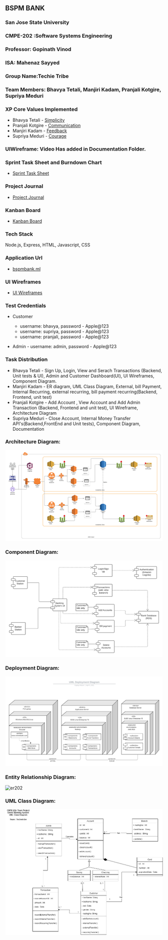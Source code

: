 ## BSPM BANK
### San Jose State University
### CMPE-202 :Software Systems Engineering

### Professor: Gopinath Vinod
### ISA: Mahenaz Sayyed
### Group Name:Techie Tribe
### Team Members: Bhavya Tetali, Manjiri Kadam, Pranjali Kotgire, Supriya Meduri

### XP Core Values Implemented
* Bhavya Tetali - [Simplicity](https://github.com/gopinathsjsu/team-project-techietribe/blob/main/Documentation/XPValues.md)
* Pranjali Kotgire - [Communication](https://github.com/gopinathsjsu/team-project-techietribe/blob/main/Documentation/XPValues.md)
* Manjiri Kadam - [Feedback](https://github.com/gopinathsjsu/team-project-techietribe/blob/main/Documentation/XPValues.md)
* Supriya Meduri - [Courage](https://github.com/gopinathsjsu/team-project-techietribe/blob/main/Documentation/XPValues.md)

### UIWireframe: Video Has added in Documentation Folder.

### Sprint Task Sheet and Burndown Chart
* [Sprint Task Sheet](https://github.com/gopinathsjsu/team-project-techietribe/blob/main/Documentation/Sprint%20Task%20Sheet.xlsx)

### Project Journal  
* [Project Journal](https://github.com/gopinathsjsu/team-project-techietribe/blob/main/Documentation/WeeklyScrumReport.md)

### Kanban Board
* [Kanban Board](https://github.com/gopinathsjsu/team-project-techietribe/projects/1)

### Tech Stack 
Node.js, Express, HTML, Javascript, CSS

### Application Url 
* [bspmbank.ml](http://www.bspmbank.ml:3000/)

### UI Wireframes
* [UI Wireframes](https://github.com/gopinathsjsu/team-project-techietribe/blob/main/Documentation/UI_Wireframes.mp4)

### Test Credentials
* Customer 
  * username: bhavya, password - Apple@123
  * username: supriya, password - Apple@123
  * username: pranjali, password - Apple@123
 
* Admin - username: admin, password - Apple@123

### Task Distribution
* Bhavya Tetali -  Sign Up, Login, View and Serach Transactions (Backend, Unit tests & UI), Admin and Customer Dashboard(UI), UI Wireframes, Component Diagram.
* Manjiri Kadam - ER diagram, UML Class Diagram, External, bill Payment, Internal Recurring, external recurring, bill payment recurring(Backend, Frontend, unit test)
* Pranjali Kotgire - Add Account , View Account and Add Admin Transaction (Backend, Frontend and unit test), UI Wireframe, Architecture Diagram 
* Supriya Meduri - Close Account, Internal Money Transfer API's(Backend,FrontEnd and Unit tests), Component Diagram, Documentation

### Architecture Diagram:
![Architecture Diagram](https://github.com/gopinathsjsu/team-project-techietribe/blob/main/Documentation/CMPE-202%20Project%20Architecture%20Diagram.png)

### Component Diagram:
![Component Diagram](https://github.com/gopinathsjsu/team-project-techietribe/blob/main/Documentation/202%20component%20diagram.png)

### Deployment Diagram:
![Deployment Diagram](https://github.com/gopinathsjsu/team-project-techietribe/blob/main/Documentation/Deployment%20Diagram.jpeg)

### Entity Relationship Diagram:
![er202](https://user-images.githubusercontent.com/68761598/118074420-b896f580-b362-11eb-9678-caad6c0ba3a0.jpg)

### UML Class Diagram:
![Class_diagram](https://github.com/gopinathsjsu/team-project-techietribe/blob/main/Documentation/Class_diagram.jpg)
